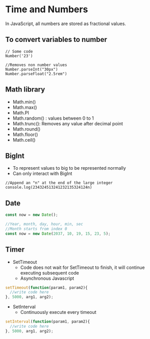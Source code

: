 # Time and Numbers

In JavaScript, all numbers are stored as fractional values.

## To convert variables to number

```
// Some code
Number('23')

//Removes non number values
Number.parseInt("30px")
Number.parseFloat("2.5rem")
```



## Math library

* Math.min()
* Math.max()
* Math.PI
* Math.random() : values between 0 to 1
* Math.trunc(): Removes any value after decimal point
* Math.round()
* Math.floor()
* Math.ceil()



## BigInt

* To represent values to big to be represented normally
* Can only interact with BigInt

```
//Append an "n" at the end of the large integer
console.log(234324513241232135324124n)
```



## Date

```javascript
const now = new Date();
```

```javascript
//Year, month, day, hour, min, sec
//Month starts from index 0
const now = new Date(2037, 10, 19, 15, 23, 5);
```



## Timer

* SetTimeout
  * Code does not wait for SetTimeout to finish, it will continue executing subsequent code
  * Asynchronous Javascript

```javascript
setTimeout(function(param1, param2){
  //write code here
}, 5000, arg1, arg2);
```

* SetInterval
  * Continuously execute every timeout

```javascript
setInterval(function(param1, param2){
  //write code here
}, 5000, arg1, arg2);
```
